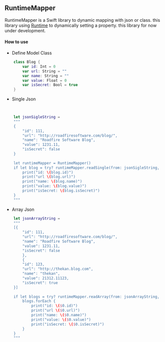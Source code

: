 ## RuntimeMapper

RuntimeMapper is a Swift library to dynamic mapping with json or class. this library using [Runtime](https://github.com/wickwirew/Runtime) to dynamically setting a property. this library for now under development.

#### How to use 
- Define Model Class
```swift
    class Blog {
        var id: Int = 0
        var url: String = ""
        var name: String = ""
        var value: Float = 0
        var isSecret: Bool = true
    }
```

- Single Json
```swift

    
    let jsonSigleString =
    """
    {
        "id": 111,
        "url": "http://roadfiresoftware.com/blog/",
        "name": "Roadfire Software Blog",
        "value": 1231.11,
        "isSecret": false
    }
    
    let runtimeMapper = RuntimeMapper()
    if let blog = try? runtimeMapper.readSingle(from: jsonSigleString, initializer: Blog.init) {
        print("id: \(blog.id)")
        print("url \(blog.url)")
        print("name: \(blog.name)")
        print("value: \(blog.value)")
        print("isSecret: \(blog.isSecret)")
    }
    """
```

- Array Json 
```swift
    let jsonArrayString =
    """
    [{
        "id": 111,
        "url": "http://roadfiresoftware.com/blog/",
        "name": "Roadfire Software Blog",
        "value": 1231.11,
        "isSecret": false
        },
        {
        "id": 123,
        "url": "http://thekan.blog.com",
        "name": "thekan",
        "value": 21312.11123,
        "isSecret": true
    }]
    
    if let blogs = try? runtimeMapper.readArray(from: jsonArrayString, initializer: Blog.init) {
        blogs.forEach {
            print("id: \($0.id)")
            print("url \($0.url)")
            print("name: \($0.name)")
            print("value: \($0.value)")
            print("isSecret: \($0.isSecret)")
        }
    }
    """
```
